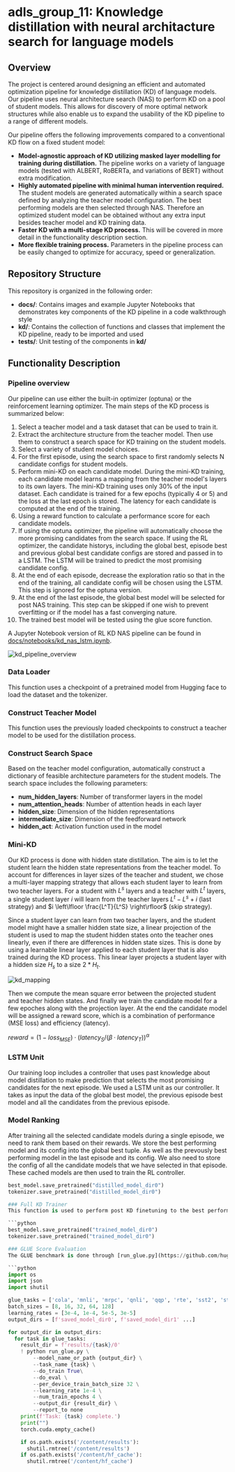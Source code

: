 # adls_group_11: Knowledge distillation with neural architacture search for language models
## Overview

The project is centered around designing an efficient and automated optimization pipeline for knowledge distillation (KD) of language models. Our pipeline uses neural architecture search (NAS) to perform KD on a pool of student models. This allows for discovery of more optimal network structures while also enable us to expand the usability of the KD pipeline to a range of different models.

Our pipeline offers the following improvements compared to a conventional KD flow on a fixed student model:
- **Model-agnostic approach of KD utilizing masked layer modelling for training during distillation.** The pipeline works on a variety of language models (tested with ALBERT, RoBERTa, and variations of BERT) without extra modification. 
- **Highly automated pipeline with minimal human intervention required.** The student models are generated automatically within a search space defined by analyzing the teacher model configuration. The best performing models are then selected through NAS. Therefore an optimized student model can be obtained without any extra input besides teacher model and KD training data.
- **Faster KD with a multi-stage KD process.** This will be covered in more detail in the functionality description section.
- **More flexible training process.** Parameters in the pipeline process can be easily changed to optimize for accuracy, speed or generalization.

## Repository Structure
This repository is organized in the following order:
- **docs/**: Contains images and example Jupyter Notebooks that demonstrates key components of the KD pipeline in a code walkthrough style
- **kd/**: Contains the collection of functions and classes that implement the KD pipeline, ready to be imported and used
- **tests/**: Unit testing of the components in **kd/**

## Functionality Description
### Pipeline overview
Our pipeline can use either the built-in optimizer (optuna) or the reinforcement learning optimizer. The main steps of the KD process is summarized below:
1. Select a teacher model and a task dataset that can be used to train it.
2. Extract the architecture structure from the teacher model. Then use them to construct a search space for KD training on the student models.
3. Select a variety of student model choices.
4. For the first episode, using the search space to first randomly selects N candidate configs for student models.
5. Perform mini-KD on each candidate model. During the mini-KD training, each candidate model learns a mapping from the teacher model's layers to its own layers. The mini-KD training uses only 30% of the input dataset. Each candidate is trained for a few epochs (typically 4 or 5) and the loss at the last epoch is stored. The latency for each candidate is computed at the end of the training.
6. Using a reward function to calculate a performance score for each candidate models.
7. If using the optuna optimizer, the pipeline will automatically choose the more promising candidates from the search space. If using the RL optimizer, the candidate historys, including the global best, episode best and previous global best candidate configs are stored and passed in to a LSTM. The LSTM will be trained to predict the most promising candidate config.
8. At the end of each episode, decrease the exploration ratio so that in the end of the training, all candidate config will be chosen using the LSTM. This step is ignored for the optuna version.
9. At the end of the last episode, the global best model will be selected for post NAS training. This step can be skipped if one wish to prevent overfitting or if the model has a fast converging nature.
10. The trained best model will be tested using the glue score function.

A Jupyter Notebook version of RL KD NAS pipeline can be found in [docs/notebooks/kd_nas_lstm.ipynb](docs/notebooks/kd_nas/lstm.ipynb).

![kd_pipeline_overview](docs/imgs/kd_pipeline_overview.jpg)

### Data Loader
This function uses a checkpoint of a pretrained model from Hugging face to load the dataset and the tokenizer.

### Construct Teacher Model
This function uses the previously loaded checkpoints to construct a teacher model to be used for the distillation process.

### Construct Search Space

Based on the teacher model configuration, automatically construct a dictionary of feasible architecture parameters for the student models. The search space includes the following parameters:
- **num_hidden_layers**: Number of transformer layers in the model
- **num_attention_heads**: Number of attention heads in each layer
- **hidden_size**: Dimension of the hidden representations
- **intermediate_size**: Dimension of the feedforward network
- **hidden_act**: Activation function used in the model

### Mini-KD

Our KD process is done with hidden state distillation. The aim is to let the student learn the hidden state representations from the teacher model. To account for differences in layer sizes of the teacher and student, we chose a multi-layer mapping strategy that allows each student layer to learn from two teacher layers. For a student with $L^s$ layers and a teacher with $L^t$ layers, a single student layer $i$ will learn from the teacher layers $L^t-L^s+i$ (last strategy) and $i \left\lfloor \frac{L^T}{L^S} \right\rfloor$ (skip strategy). 

Since a student layer can learn from two teacher layers, and the student model might have a smaller hidden state size, a linear projection of the student is used to map the student hidden states onto the teacher ones linearly, even if there are differences in hidden state sizes. This is done by using a learnable linear layer applied to each student layer that is also trained during the KD process. This linear layer projects a student layer with a hidden size $H_s$ to a size $2*H_t$. 

![kd_mapping](docs/imgs/kd_mapping.jpg)

Then we compute the mean square error between the projected student and teacher hidden states. And finally we train the candidate model for a few epoches along with the projection layer. At the end the candidate model will be assigned a reward score, which is a combination of performance (MSE loss) and efficiency (latency). 

$reward = (1 - loss_{MSE}) · (latency_S / (β · latency_T))^α$

### LSTM Unit
Our training loop includes a controller that uses past knowledge about model distillation to make prediction that selects the most promising candidates for the next episode. We used a LSTM unit as our controller. It takes as input the data of the global best model, the previous episode best model and all the candidates from the previous episode.

### Model Ranking

After training all the selected candidate models during a single episode, we need to rank them based on their rewards. We store the best performing model and its config into the global best tuple. As well as the prevously best performing model in the last episode and its config. We also need to store the config of all the candidate models that we have selected in that episode. These cached models are then used to train the RL controller.

```python
best_model.save_pretrained("distilled_model_dir0")
tokenizer.save_pretrained("distilled_model_dir0")

### Full KD Trainer
This function is used to perform post KD finetuning to the best performing model obtained from the NAS session. It works in the same way as the mini-KD function but uses the entire dataset. A step-by-step guide of the KD trainer can be found in the [docs/notebooks/kd.ipynb](docs/notebooks/kd.ipynb) notebook.

```python
best_model.save_pretrained("trained_model_dir0")
tokenizer.save_pretrained("trained_model_dir0")

### GLUE Score Evaluation
The GLUE benchmark is done through [run_glue.py](https://github.com/huggingface/transformers/blob/main/examples/pytorch/text-classification/run_glue.py), a standard GLUE evaluation script provided on the Huggingface GitHub repository. Examples of how the script was used during our testing can be found in the [docs/notebooks/glue.ipynb](docs/notebooks/glue.ipynb) notebook. Evaluation was done by following procedures outlined by the documentation of the language models used for teacher models, fine tuning the model to the given task dataset with 3-4 epochs, with batch size and learning rate matching with values seen in the documentation. 

```python
import os
import json
import shutil

glue_tasks = ['cola', 'mnli', 'mrpc', 'qnli', 'qqp', 'rte', 'sst2', 'stsb', 'wnli']
batch_sizes = [8, 16, 32, 64, 128]
learning_rates = [3e-4, 1e-4, 5e-5, 3e-5]
output_dirs = [f'saved_model_dir0', f'saved_model_dir1' ...]

for output_dir in output_dirs:
  for task in glue_tasks:
    result_dir = f'results/{task}/0'
    ! python run_glue.py \
        --model_name_or_path {output_dir} \
        --task_name {task} \
        --do_train True\
        --do_eval \
        --per_device_train_batch_size 32 \
        --learning_rate 1e-4 \
        --num_train_epochs 4 \
        --output_dir {result_dir} \
        --report_to none
    print(f'Task: {task} complete.')
    print("")
    torch.cuda.empty_cache()

    if os.path.exists('/content/results'):
      shutil.rmtree('/content/results')
    if os.path.exists('/content/hf_cache'):
      shutil.rmtree('/content/hf_cache')
